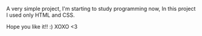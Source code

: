 A very simple project, I'm starting to study programming now,
In this project I used only HTML and CSS.

Hope you like it!! :)   XOXO <3




